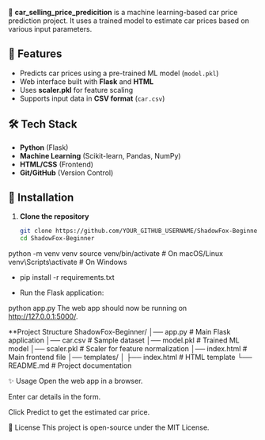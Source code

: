 
🚗 **car_selling_price_predicition** is a machine learning-based car price prediction project. It uses a trained model to estimate car prices based on various input parameters.

## 📌 Features
- Predicts car prices using a pre-trained ML model (`model.pkl`)
- Web interface built with **Flask** and **HTML**
- Uses **scaler.pkl** for feature scaling
- Supports input data in **CSV format** (`car.csv`)

## 🛠 Tech Stack
- **Python** (Flask)
- **Machine Learning** (Scikit-learn, Pandas, NumPy)
- **HTML/CSS** (Frontend)
- **Git/GitHub** (Version Control)

## 🚀 Installation
1. **Clone the repository**  
   ```bash
   git clone https://github.com/YOUR_GITHUB_USERNAME/ShadowFox-Beginner.git
   cd ShadowFox-Beginner

python -m venv venv
source venv/bin/activate  # On macOS/Linux
venv\Scripts\activate     # On Windows



* pip install -r requirements.txt


* Run the Flask application:

python app.py
The web app should now be running on http://127.0.0.1:5000/.


**Project Structure
ShadowFox-Beginner/
│── app.py               # Main Flask application
│── car.csv              # Sample dataset
│── model.pkl            # Trained ML model
│── scaler.pkl           # Scaler for feature normalization
│── index.html           # Main frontend file
│── templates/
│   ├── index.html       # HTML template
└── README.md            # Project documentation


✨ Usage
Open the web app in a browser.

Enter car details in the form.

Click Predict to get the estimated car price.


📜 License
This project is open-source under the MIT License.
